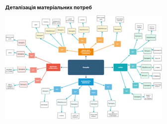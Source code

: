 ### Деталізація матеріальних потреб
![Схема](https://github.com/oleksandrblazhko/ai203-tokarev/blob/ai203-tokarev_with_laboratory_work_1/1-SoftwareRequirements/1.1-DeterminingConsumerNeeds/1.1.2-MaterialNeedsDetails/MindMap.png)
